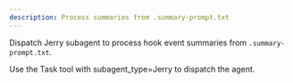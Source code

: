 ```yaml
---
description: Process summaries from .summary-prompt.txt
---
```


Dispatch Jerry subagent to process hook event summaries from `.summary-prompt.txt`.

Use the Task tool with subagent_type=Jerry to dispatch the agent.
